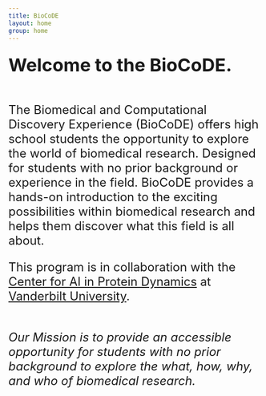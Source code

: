 ```yaml
---
title: BioCoDE
layout: home
group: home
---
```


<div class="content" style="font-size: 24px;">

  <div class="row">
  <div class="row">

  <span style="font-size: 36px; font-weight: bold;">Welcome to the BioCoDE.</span>
  <br>
  <br>
  
The Biomedical and Computational Discovery Experience (BioCoDE) offers high school students the opportunity to explore the world of biomedical research. Designed for students with no prior background or experience in the field. BioCoDE provides a hands-on introduction to the exciting possibilities within biomedical research and helps them discover what this field is all about.


This program is in collaboration with the [Center for AI in Protein Dynamics](https://www.vanderbilt.edu/ai-proteindynamics/) at [Vanderbilt University](https://www.vanderbilt.edu/).
  <br>
  <br>

*Our Mission is to provide an accessible opportunity for students with no prior background to explore the what, how, why, and who of biomedical research.*

</div>
